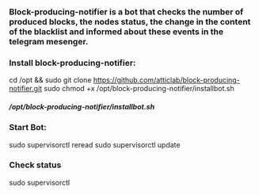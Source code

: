 ### Block-producing-notifier is a bot that checks the number of produced blocks, the nodes status, the change in the content of the blacklist and  informed about these events in the telegram mesenger. 
### Install block-producing-notifier:  
cd /opt && sudo git clone https://github.com/atticlab/block-producing-notifier.git 
sudo chmod +x /opt/block-producing-notifier/installbot.sh 
##### /opt/block-producing-notifier/installbot.sh 
### Start Bot: 
sudo supervisorctl reread 
sudo supervisorctl update 
### Check status 
sudo supervisorctl 




